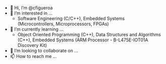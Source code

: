- 👋 Hi, I’m @cfigueroa
- 👀 I’m interested in ...
  - Software Engineering (C/C++), Embedded Systems (Microcontrollers, Microprocessors, FPGAs)
- 🌱 I’m currently learning ...
  - Object Oriented Programming (C++), Data Structures and Algorithms (C++), Embedded Systems (ARM Processor - B-L475E-IOT01A Discovery Kit)
- 💞️ I’m looking to collaborate on ...
- 📫 How to reach me ...

<!---
figineer/figineer is a ✨ special ✨ repository because its `README.md` (this file) appears on your GitHub profile.
You can click the Preview link to take a look at your changes.
--->
